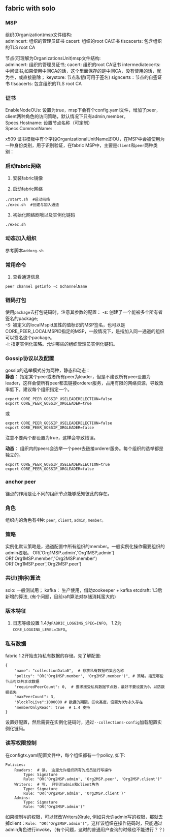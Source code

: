 ## fabric with solo 

### MSP 
组织(Organization)msp文件结构:  
admincert: 组织的管理员证书
cacert: 组织的root CA证书
tlscacerts: 包含组织的TLS root CA


节点(可理解为OrganizationsUnit)msp文件结构:  
admincert: 组织的管理员证书;
cacert: 组织的root CA证书
intermediatecerts: 中间证书,如果使用中间CA的话，这个里面保存的是中间CA，没有使用的话，就为空，或直接删除；
keystore: 节点私钥(可用于签名)
signcerts：节点的自签证书
tlscacerts: 包含组织的TLS root CA <br>

### 证书 
EnableNodeOUs: 设置为true，msp下会有个config.yaml文件，增加了peer，client两种角色的访问策略，默认情况下只有admin,member。<br>
Specs.Hostname: 设置节点名称（可定制）<br>
Specs.CommonName: 

x509 证书模板中有个字段OrganizationalUnitName即OU，在MSP中会被使用为一种身份类别，用于识别验证，在fabric MSP中，主要是`client`和`peer`两种类别：

### 启动fabric网络
1. 安装fabric镜像

2. 启动fabric网络
```
./start.sh  #启动网络
./exec.sh  #创建与加入通道
```

3. 初始化网络剧哦以及实例化链码 
```
./exec.sh
```

### 动态加入组织 
参考脚本`addorg.sh`

### 常用命令 
1. 查看通道信息 
```
peer channel getinfo -c $channelName
```

### 链码打包
使用`package`去打包链码时，注意其参数的配置：
-s: 创建了一个能被多个所有者签名的package;<br>
-S: 被定义的localMspid属性的值标识的MSP签名，也可以是CORE_PEER_LOCALMSPID指定的MSP，一般情况下，是指加入同一通道的组织可以签名这个package。<br>
-i: 指定实例化策略。允许哪些的组织管理员实例化链码。

### Gossip协议以及配置
gossip的选举模式分为两种，静态和动态：  
**静态**： 指定某个peer或者所有peer为leader，但是不建议所有peer设置为leader，这样会使所有peer都去链接orderer服务，占用有限的网络资源，导致效率低下。建议每个组织指定一个。
```
export CORE_PEER_GOSSIP_USELEADERELECTION=false
export CORE_PEER_GOSSIP_ORGLEADER=true
```
或
```
export CORE_PEER_GOSSIP_USELEADERELECTION=false
export CORE_PEER_GOSSIP_ORGLEADER=false
```
注意不要两个都设置为true，这样会导致错误。

**动态**： 组织内的peers会选举一个peer去链接orderer服务。每个组织的选举都是独立的。
```
export CORE_PEER_GOSSIP_USELEADERELECTION=true
export CORE_PEER_GOSSIP_ORGLEADER=false
```

### anchor peer 
锚点的作用是让不同的组织节点能够感知彼此的存在。

### 角色
组织内的角色有4种: `peer`, `client`, `admin`, `member`。 

### 策略
实例化默认策略是，通道配置中所有组织的member。一般实例化操作需要组织的admin权限。
OR('Org1MSP.admin','Org1MSP,admin')
OR('Org1MSP.member','Org2MSP.member')
OR('Org1MSP.peer','Org2MSP.peer') 

### 共识(排序)算法
solo: 一般测试用；
kafka： 生产使用，借助zookeeper + kafka
etcdraft: 1.3后新增的算法, (有个问题，目前raft算法对存储消耗蛮大的)

### 版本特征
1. 日志等级设置
1.4为`FABRIC_LOGGING_SPEC=INFO`， 1.2为`CORE_LOGGING_LEVEL=INFO`。

### 私有数据
fabric 1.2开始支持私有数据的存储。先了解配置:
```
{
    "name": "collectionData0",  # 存放私有数据的集合名称
    "policy": "OR('Org1MSP.member', 'Org2MSP.member')", # 策略，指定哪些节点可以共享改数据
    "requiredPeerCount": 0,  # 要求接受私有数据节点数，最好不要设置为0，以防数据丢失
    "maxPeerCount": 3,
    "blockToLive":1000000 # 数据的期限，区块高度，设置为0为永久存在
    "memberOnlyRead": true  # 1.4 支持
}
```
设置好配置，然后需要在实例化链码时，通过`--collections-config`加载配置实例化链码。

### 读写权限控制 
在configtx.yaml配置文件中，每个组织都有一个policy, 如下:
```
Policies:
    Readers:  # 读， 这里允许组织所有的成员进行写操作
        Type: Signature
        Rule: "OR('Org2MSP.admin', 'Org2MSP.peer', 'Org2MSP.client')"  
    Writers:  # 写， 只针对admin和client角色
        Type: Signature
        Rule: "OR('Org2MSP.admin', 'Org2MSP.client')"
    Admins:
        Type: Signature
        Rule: "OR('Org2MSP.admin')"
```
如果控制`写`的权限，可以修改Writers的rule, 例如只允许admin写的权限，那就去掉client：`Rule: "OR('Org2MSP.admin')"`。这样该组织在操作链码时，只能通过admin角色进行invoke，（有个问题，这时的普通用户查询的时候也不能进行？？）
